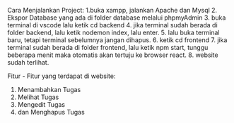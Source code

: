 Cara Menjalankan Project:
1.buka xampp, jalankan Apache dan Mysql
2. Ekspor Database yang ada di folder database melalui phpmyAdmin
3. buka terminal di vscode lalu ketik cd backend
4. jika terminal sudah berada di folder backend, lalu ketik nodemon index, lalu enter.
5. lalu buka terminal baru, tetapi terminal sebelumnya jangan dihapus.
6. ketik cd frontend
7. jika terminal sudah berada di folder frontend, lalu ketik npm start, tunggu beberapa menit maka otomatis akan tertuju ke browser react.
8. website sudah terlihat. 

Fitur - Fitur yang terdapat di website:
1. Menambahkan Tugas
2. Melihat Tugas
3. Mengedit Tugas
4. dan Menghapus Tugas
